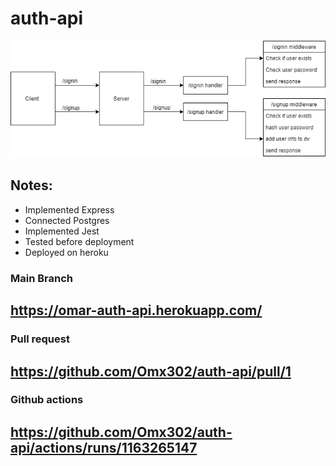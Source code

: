 # auth-api

![img](./r.png)
## Notes:
- Implemented Express
- Connected Postgres
- Implemented Jest
- Tested before deployment
- Deployed on heroku


### Main Branch
https://omar-auth-api.herokuapp.com/
---
### Pull request
https://github.com/Omx302/auth-api/pull/1
---
### Github actions
https://github.com/Omx302/auth-api/actions/runs/1163265147
----
